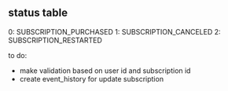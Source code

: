 ## status table

0: SUBSCRIPTION_PURCHASED
1: SUBSCRIPTION_CANCELED
2: SUBSCRIPTION_RESTARTED

to do:

- make validation based on user id and subscription id
- create event_history for update subscription
